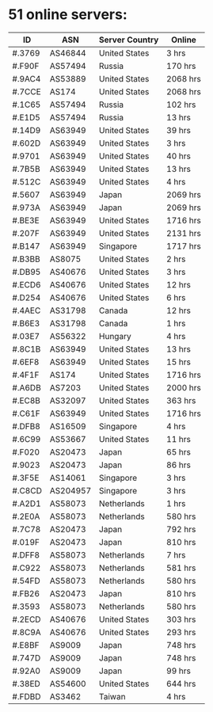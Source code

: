 # 51 online servers:

| ID | ASN | Server Country | Online |
| ------ | ------ | ------ | ------ |
| #.3769 | AS46844 | United States | 3 hrs |
| #.F90F | AS57494 | Russia | 170 hrs |
| #.9AC4 | AS53889 | United States | 2068 hrs |
| #.7CCE | AS174 | United States | 2068 hrs |
| #.1C65 | AS57494 | Russia | 102 hrs |
| #.E1D5 | AS57494 | Russia | 13 hrs |
| #.14D9 | AS63949 | United States | 39 hrs |
| #.602D | AS63949 | United States | 3 hrs |
| #.9701 | AS63949 | United States | 40 hrs |
| #.7B5B | AS63949 | United States | 13 hrs |
| #.512C | AS63949 | United States | 4 hrs |
| #.5607 | AS63949 | Japan | 2069 hrs |
| #.973A | AS63949 | Japan | 2069 hrs |
| #.BE3E | AS63949 | United States | 1716 hrs |
| #.207F | AS63949 | United States | 2131 hrs |
| #.B147 | AS63949 | Singapore | 1717 hrs |
| #.B3BB | AS8075 | United States | 2 hrs |
| #.DB95 | AS40676 | United States | 3 hrs |
| #.ECD6 | AS40676 | United States | 12 hrs |
| #.D254 | AS40676 | United States | 6 hrs |
| #.4AEC | AS31798 | Canada | 12 hrs |
| #.B6E3 | AS31798 | Canada | 1 hrs |
| #.03E7 | AS56322 | Hungary | 4 hrs |
| #.8C1B | AS63949 | United States | 13 hrs |
| #.6EF8 | AS63949 | United States | 15 hrs |
| #.4F1F | AS174 | United States | 1716 hrs |
| #.A6DB | AS7203 | United States | 2000 hrs |
| #.EC8B | AS32097 | United States | 363 hrs |
| #.C61F | AS63949 | United States | 1716 hrs |
| #.DFB8 | AS16509 | Singapore | 4 hrs |
| #.6C99 | AS53667 | United States | 11 hrs |
| #.F020 | AS20473 | Japan | 65 hrs |
| #.9023 | AS20473 | Japan | 86 hrs |
| #.3F5E | AS14061 | Singapore | 3 hrs |
| #.C8CD | AS204957 | Singapore | 3 hrs |
| #.A2D1 | AS58073 | Netherlands | 1 hrs |
| #.2E0A | AS58073 | Netherlands | 580 hrs |
| #.7C78 | AS20473 | Japan | 792 hrs |
| #.019F | AS20473 | Japan | 810 hrs |
| #.DFF8 | AS58073 | Netherlands | 7 hrs |
| #.C922 | AS58073 | Netherlands | 581 hrs |
| #.54FD | AS58073 | Netherlands | 580 hrs |
| #.FB26 | AS20473 | Japan | 810 hrs |
| #.3593 | AS58073 | Netherlands | 580 hrs |
| #.2ECD | AS40676 | United States | 303 hrs |
| #.8C9A | AS40676 | United States | 293 hrs |
| #.E8BF | AS9009 | Japan | 748 hrs |
| #.747D | AS9009 | Japan | 748 hrs |
| #.92A0 | AS9009 | Japan | 99 hrs |
| #.38ED | AS54600 | United States | 644 hrs |
| #.FDBD | AS3462 | Taiwan | 4 hrs |

